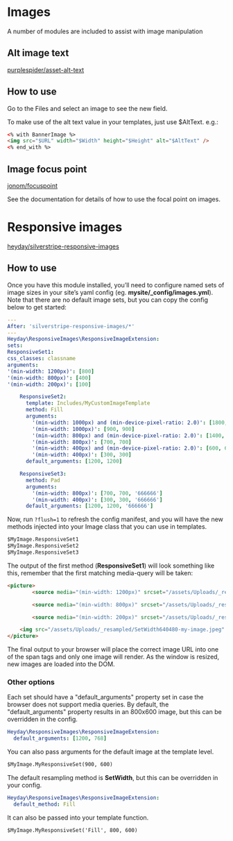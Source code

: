 # Images

A number of modules are included to assist with image manipulation

## Alt image text

[purplespider/asset-alt-text](https://addons.silverstripe.org/add-ons/purplespider/asset-alt-text)

## How to use

Go to the Files and select an image to see the new field.

To make use of the alt text value in your templates, just use $AltText. e.g.:

```html
<% with BannerImage %>
<img src="$URL" width="$Width" height="$Height" alt="$AltText" />
<% end_with %>
```
## Image focus point

[jonom/focuspoint](https://github.com/jonom/silverstripe-focuspoint)

See the documentation for details of how to use the focal point on images.

# Responsive images

[heyday/silverstripe-responsive-images](https://github.com/heyday/silverstripe-responsive-images)

## How to use

Once you have this module installed, you’ll need to configure named sets of image sizes in your site’s yaml config (eg. **mysite/_config/images.yml**). Note that there are no default image sets, but you can copy the config below to get started:

```yaml
---
After: 'silverstripe-responsive-images/*'
---
Heyday\ResponsiveImages\ResponsiveImageExtension:
sets:
ResponsiveSet1:
css_classes: classname
arguments:
'(min-width: 1200px)': [800]
'(min-width: 800px)': [400]
'(min-width: 200px)': [100]

    ResponsiveSet2:
      template: Includes/MyCustomImageTemplate
      method: Fill
      arguments:
        '(min-width: 1000px) and (min-device-pixel-ratio: 2.0)': [1800, 1800]
        '(min-width: 1000px)': [900, 900]
        '(min-width: 800px) and (min-device-pixel-ratio: 2.0)': [1400, 1400]
        '(min-width: 800px)': [700, 700]
        '(min-width: 400px) and (min-device-pixel-ratio: 2.0)': [600, 600]
        '(min-width: 400px)': [300, 300]
      default_arguments: [1200, 1200]

    ResponsiveSet3:
      method: Pad
      arguments:
        '(min-width: 800px)': [700, 700, '666666']
        '(min-width: 400px)': [300, 300, '666666']
      default_arguments: [1200, 1200, '666666']
```

Now, run `?flush=1` to refresh the config manifest, and you will have the new methods injected into your Image class that you can use in templates.

```html
$MyImage.ResponsiveSet1
$MyImage.ResponsiveSet2
$MyImage.ResponsiveSet3
````

The output of the first method (**ResponsiveSet1**) will look something like this, remember that the first matching media-query will be taken:
```html
<picture>
        <source media="(min-width: 1200px)" srcset="/assets/Uploads/_resampled/SetWidth100-my-image.jpeg">

        <source media="(min-width: 800px)" srcset="/assets/Uploads/_resampled/SetWidth400-my-image.jpeg">

        <source media="(min-width: 200px)" srcset="/assets/Uploads/_resampled/SetWidth100-my-image.jpeg">

    <img src="/assets/Uploads/_resampled/SetWidth640480-my-image.jpeg" alt="my-image.jpeg">
</picture>
```

The final output to your browser will place the correct image URL into one of the span tags and only one image will render. As the window is resized, new images are loaded into the DOM.

### Other options
Each set should have a "default_arguments" property set in case the browser does not support media queries. By default, the "default_arguments" property results in an 800x600 image, but this can be overridden in the config.

```yml
Heyday\ResponsiveImages\ResponsiveImageExtension:
  default_arguments: [1200, 768]
```
You can also pass arguments for the default image at the template level.

```html
$MyImage.MyResponsiveSet(900, 600)
```

The default resampling method is **SetWidth**, but this can be overridden in your config.

```yml
Heyday\ResponsiveImages\ResponsiveImageExtension:
  default_method: Fill
```

It can also be passed into your template function.

```html
$MyImage.MyResponsiveSet('Fill', 800, 600)
```

